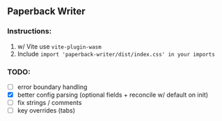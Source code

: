 ## Paperback Writer

### Instructions:

1. w/ Vite use `vite-plugin-wasm`
2. Include `import 'paperback-writer/dist/index.css' in your imports`

### TODO:

- [ ] error boundary handling
- [x] better config parsing (optional fields + reconcile w/ default on init)
- [ ] fix strings / comments
- [ ] key overrides (tabs)
